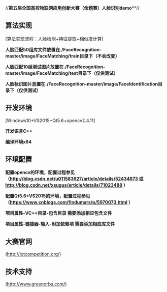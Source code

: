 //******************************第五届全国高校物联网应用创新大赛（命题赛）人脸识别demo********************************//

## 算法实现

[算法实现流程：人脸检测+特征提取+相似度计算]

**人脸匹配50组库文件放置在./FaceRecognition-master/image/FaceMatching/train目录下（不会改变）**

**人脸匹配10组测试图片放置在./FaceRecognition-master/image/FaceMatching/test目录下（仅供测试）**

**人脸标识图片放置在./FaceRecognition-master/image/FaceIdentification目录下（仅供测试）**

## 开发环境

[Windows10+VS2015+Qt5.6+opencv2.4.11]

**开发语言C++**

**编译环境x64**

## 环境配置

**配置opencv的环境，配置过程参见
（http://blog.csdn.net/u011583927/article/details/52434673 或 http://blog.csdn.net/xsugus/article/details/71023488 ）**

**配置Qt5.6+VS2015的环境，配置过程参见（https://www.cnblogs.com/findumars/p/5970073.html ）**

**项目属性-VC++目录-包含目录 需要添加相应包含文件**

**项目属性-链接器-输入-附加依赖项 需要添加相应库文件**

## 大赛官网

(http://iotcompetition.org/)

## 技术支持

(http://www.greenorbs.com/)
